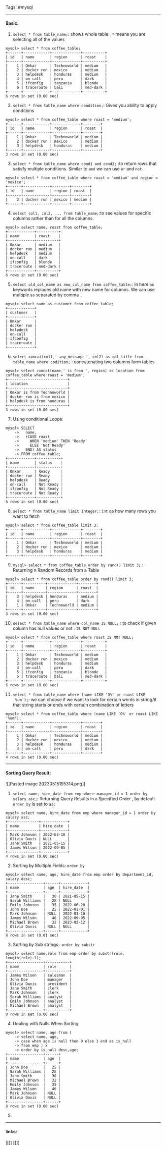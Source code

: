 
Tags: #mysql 

------------------------------------------
#### Basic: 
1. `select * from table_name;`: shows whole table ,  `*` means you are selecting all of the values
```
mysql> select * from coffee_table;
+------+------------+-------------+----------+
| id   | name       | region      | roast    |
+------+------------+-------------+----------+
|    1 | Omkar      | Technoworld | medium   |
|    2 | docker run | mexico      | medium   |
|    3 | helpdesk   | honduras    | medium   |
|    4 | on-call    | peru        | dark     |
|    5 | ifconfig   | tanzania    | blonde   |
|    6 | traceroute | bali        | med-dark |
+------+------------+-------------+----------+
6 rows in set (0.00 sec)
```
2. `select * from table_name where condition;`: Gives you ability to apply conditions 
```
mysql> select * from coffee_table where roast = 'medium';
+------+------------+-------------+--------+
| id   | name       | region      | roast  |
+------+------------+-------------+--------+
|    1 | Omkar      | Technoworld | medium |
|    2 | docker run | mexico      | medium |
|    3 | helpdesk   | honduras    | medium |
+------+------------+-------------+--------+
3 rows in set (0.00 sec)

```
3. `select * from table_name where cond1 and cond2;`  :to return rows that satisfy multiple conditions. Similar to `and` we can use `or` and `not`.  
```
mysql> select * from coffee_table where roast = 'medium' and region = 'mexico';
+------+------------+--------+--------+
| id   | name       | region | roast  |
+------+------------+--------+--------+
|    2 | docker run | mexico | medium |
+------+------------+--------+--------+
```
4. `select col1, col2, ... from table_name;`:to see values for specific columns rather than for all the columns.
```
mysql> select name, roast from coffee_table;
+------------+----------+
| name       | roast    |
+------------+----------+
| Omkar      | medium   |
| docker run | medium   |
| helpdesk   | medium   |
| on-call    | dark     |
| ifconfig   | blonde   |
| traceroute | med-dark |
+------------+----------+
6 rows in set (0.00 sec)
```
5. `select old_col_name as new_col_name from coffee_table;`: in here  `as`  keywords replaces old name with new name for columns. We can use multiple `as` separated by comma `,`
```
mysql> select name as customer from coffee_table;
+------------+
| customer   |
+------------+
| Omkar      |
| docker run |
| helpdesk   |
| on-call    |
| ifconfig   |
| traceroute |
+------------+
```
6. `select concat(col1,' any_message ', col2) as col_title from table_name where codition;`  : concatenating two columns form tables 
```
mysql> select concat(name,' is from ', region) as location from coffee_table where roast = 'medium';
+---------------------------+
| location                  |
+---------------------------+
| Omkar is from Technoworld |
| docker run is from mexico |
| helpdesk is from honduras |
+---------------------------+
3 rows in set (0.00 sec)
```
7. Using conditional Loops:
```
mysql> SELECT
    ->   name,
    ->   (CASE roast
    ->     WHEN 'medium' THEN 'Ready'
    ->     ELSE 'Not Ready'
    ->   END) AS status
    -> FROM coffee_table;
+------------+-----------+
| name       | status    |
+------------+-----------+
| Omkar      | Ready     |
| docker run | Ready     |
| helpdesk   | Ready     |
| on-call    | Not Ready |
| ifconfig   | Not Ready |
| traceroute | Not Ready |
+------------+-----------+
6 rows in set (0.00 sec)

```
8. `select * from table_name limit integer;`:  `int` as how many rows you want to fetch
```
mysql> select * from coffee_table limit 3;
+------+------------+-------------+--------+
| id   | name       | region      | roast  |
+------+------------+-------------+--------+
|    1 | Omkar      | Technoworld | medium |
|    2 | docker run | mexico      | medium |
|    3 | helpdesk   | honduras    | medium |
+------+------------+-------------+--------+

```
9. `mysql> select * from coffee_table order by rand() limit 3;` : Returning n Random Records from a Table
```
mysql> select * from coffee_table order by rand() limit 3;
+------+----------+-------------+--------+
| id   | name     | region      | roast  |
+------+----------+-------------+--------+
|    3 | helpdesk | honduras    | medium |
|    4 | on-call  | peru        | dark   |
|    1 | Omkar    | Technoworld | medium |
+------+----------+-------------+--------+
3 rows in set (0.00 sec)
```
10. `select * from table_name where col_name IS NULL;` :  to check if given column has null values or not : `IS NOT NULL`
```
mysql> select * from coffee_table where roast IS NOT NULL;
+------+------------+-------------+----------+
| id   | name       | region      | roast    |
+------+------------+-------------+----------+
|    1 | Omkar      | Technoworld | medium   |
|    2 | docker run | mexico      | medium   |
|    3 | helpdesk   | honduras    | medium   |
|    4 | on-call    | peru        | dark     |
|    5 | ifconfig   | tanzania    | blonde   |
|    6 | traceroute | bali        | med-dark |
+------+------------+-------------+----------+
6 rows in set (0.00 sec)
```
11. `select * from table_name where (name LIKE 'O%' or roast LIKE '%um');`: we can choose if we want to look for certain words in string/if that string starts or ends with certain combination of letters
```
mysql> select * from coffee_table where (name LIKE 'O%' or roast LIKE '%um');
+------+------------+-------------+--------+
| id   | name       | region      | roast  |
+------+------------+-------------+--------+
|    1 | Omkar      | Technoworld | medium |
|    2 | docker run | mexico      | medium |
|    3 | helpdesk   | honduras    | medium |
|    4 | on-call    | peru        | dark   |
+------+------------+-------------+--------+
4 rows in set (0.00 sec)
```

---

#### Sorting Query Result:

![[Pasted image 20230515195314.png]]
1. `select name, hire_date from emp where manager_id = 1 order by salary asc;`: Returning Query Results in a Specified Order , by default `order by` is set to `asc`
```
mysql> select name, hire_date from emp where manager_id = 1 order by salary asc;
+--------------+------------+
| name         | hire_date  |
+--------------+------------+
| Mark Johnson | 2022-03-10 |
| Olivia Davis | NULL       |
| Jane Smith   | 2021-05-15 |
| James Wilson | 2022-09-05 |
+--------------+------------+
4 rows in set (0.00 sec)

```
2. Sorting by Multiple Fields: `order by`
```
mysql> select name, age, hire_date from emp order by department_id, salary desc;
+----------------+------+------------+
| name           | age  | hire_date  |
+----------------+------+------------+
| Jane Smith     |   30 | 2021-05-15 |
| Sarah Williams |   28 | NULL       |
| Emily Johnson  |   35 | 2022-06-20 |
| John Doe       |   25 | 2022-01-01 |
| Mark Johnson   | NULL | 2022-03-10 |
| James Wilson   |   40 | 2022-09-05 |
| Michael Brown  |   32 | 2023-02-12 |
| Olivia Davis   | NULL | NULL       |
+----------------+------+------------+
8 rows in set (0.01 sec)

```
3. Sorting by Sub strings : `order by substr`
```
mysql> select name,role from emp order by substr(role, length(role)-1);
+----------------+-----------+
| name           | role      |
+----------------+-----------+
| James Wilson   | salesman  |
| John Doe       | manager   |
| Olivia Davis   | president |
| Jane Smith     | clerk     |
| Mark Johnson   | clerk     |
| Sarah Williams | analyst   |
| Emily Johnson  | analyst   |
| Michael Brown  | analyst   |
+----------------+-----------+
8 rows in set (0.00 sec)

```
4. Dealing with Nulls When Sorting
```
mysql> select name, age from (
    -> select name, age,
    -> case when age is null then 0 else 1 end as is_null
    -> from emp ) x
    -> order by is_null desc,age;
+----------------+------+
| name           | age  |
+----------------+------+
| John Doe       |   25 |
| Sarah Williams |   28 |
| Jane Smith     |   30 |
| Michael Brown  |   32 |
| Emily Johnson  |   35 |
| James Wilson   |   40 |
| Mark Johnson   | NULL |
| Olivia Davis   | NULL |
+----------------+------+
8 rows in set (0.00 sec)

```
5. 

---------------------
#### links:
[[]]
[[]]